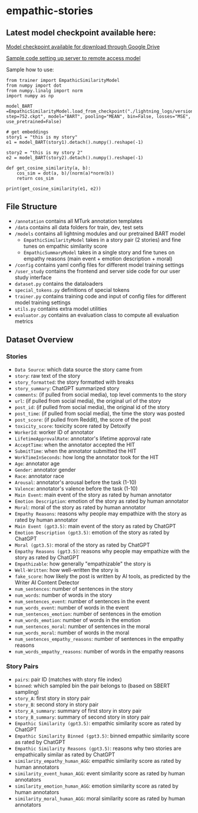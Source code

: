 # empathic-stories

## Latest model checkpoint available here:
[Model checkpoint available for download through Google Drive](https://drive.google.com/file/d/1y6SRfWGFeW9f8AnkIWiKdRYelIRbNW1I/view?usp=drive_link) 

[Sample code setting up server to remote access model](https://drive.google.com/file/d/1ifdX5ds2wblhBZH2IU89F6szrfLvz-WB/view?usp=drive_link) 


Sample how to use:
```
from trainer import EmpathicSimilarityModel
from numpy import dot
from numpy.linalg import norm
import numpy as np

model_BART =EmpathicSimilarityModel.load_from_checkpoint("./lightning_logs/version_164/checkpoints/epoch=15-step=752.ckpt", model="BART", pooling="MEAN", bin=False, losses="MSE", use_pretrained=False)

# get embeddings
story1 = "this is my story"
e1 = model_BART(story1).detach().numpy().reshape(-1)

story2 = "this is my story 2"
e2 = model_BART(story2).detach().numpy().reshape(-1)

def get_cosine_similarity(a, b):
    cos_sim = dot(a, b)/(norm(a)*norm(b))
    return cos_sim

print(get_cosine_similarity(e1, e2))
```
 

## File Structure
* `/annotation` contains all MTurk annotation templates
* `/data` contains all data folders for train, dev, test sets
* `/models` contains all lightning modules and our pretrained BART model
    * `EmpathicSimilarityModel` takes in a story pair (2 stories) and fine tunes on empathic similarity score
    * `EmpathicSummaryModel` takes in a single story and fine tunes on empathy reasons (main event + emotion description + moral)
* `/config` contains yaml config files for different model training settings
* `/user_study` contains the frontend and server side code for our user study interface
* `dataset.py` contains the dataloaders
* `special_tokens.py` definitions of special tokens
* `trainer.py` contains training code and input of config files for different model training settings
* `utils.py` contains extra model utilities
* `evaluator.py` contains an evaluation class to compute all evaluation metrics

## Dataset Overview
### Stories
* `Data Source`: which data source the story came from
* `story`: raw text of the story
* `story_formatted`: the story formatted with breaks
* `story_summary`: ChatGPT summarized story
* `comments`: (if pulled from social media), top level comments to the story
* `url`: (if pulled from social media), the original url of the story
* `post_id`: (if pulled from social media), the original id of the story
* `post_time`: (if pulled from social media), the time the story was posted
* `post_score`: (if pulled from Reddit), the score of the post
* `toxicity_score`: toxicity score rated by Detoxify
* `WorkerId`: worker ID of annotator
* `LifetimeApprovalRate`: annotator's lifetime approval rate
* `AcceptTime`: when the annotator accepted the HIT
* `SubmitTime`: when the annotator submitted the HIT
* `WorkTimeInSeconds`: how long the annotator took for the HIT
* `Age`: annotator age
* `Gender`: annotator gender
* `Race`: annotator race
* `Arousal`: annotator's arousal before the task (1-10)
* `Valence`: annotator's valence before the task (1-10)
* `Main Event`: main event of the story as rated by human annotator
* `Emotion Description`: emotion of the story as rated by human annotator
* `Moral`: moral of the story as rated by human annotator
* `Empathy Reasons`: reasons why people may empathize with the story as rated by human annotator
* `Main Event (gpt3.5)`: main event of the story as rated by ChatGPT
* `Emotion Description (gpt3.5)`: emotion of the story as rated by ChatGPT
* `Moral (gpt3.5)`: moral of the story as rated by ChatGPT
* `Empathy Reasons (gpt3.5)`: reasons why people may empathize with the story as rated by ChatGPT
* `Empathizable`: how generally "empathizable" the story is
* `Well-Written`: how well-written the story is
* `fake_score`: how likely the post is written by AI tools, as predicted by the Writer AI Content Detector
* `num_sentences`: number of sentences in the story
* `num_words`: number of words in the story
* `num_sentences_event`: number of sentences in the event
* `num_words_event`: number of words in the event
* `num_sentences_emotion`: number of sentences in the emotion
* `num_words_emotion`: number of words in the emotion
* `num_sentences_moral`: number of sentences in the moral
* `num_words_moral`: number of words in the moral
* `num_sentences_empathy_reasons`: number of sentences in the empathy reasons
* `num_words_empathy_reasons`: number of words in the empathy reasons


### Story Pairs
* `pairs`: pair ID (matches with story file index)
* `binned`: which sampled bin the pair belongs to (based on SBERT sampling)
* `story_A`: first story in story pair
* `story_B`: second story in story pair
* `story_A_summary`: summary of first story in story pair
* `story_B_summary`: summary of second story in story pair
* `Empathic Similarity (gpt3.5)`: empathic similarity score as rated by ChatGPT
* `Empathic Similarity Binned (gpt3.5)`: binned empathic similarity score as rated by ChatGPT
* `Empathic Similarity Reasons (gpt3.5)`: reasons why two stories are empathically similar as rated by ChatGPT
* `similarity_empathy_human_AGG`: empathic similarity score as rated by human annotators
* `similarity_event_human_AGG`: event similarity score as rated by human annotators
* `similarity_emotion_human_AGG`: emotion similarity score as rated by human annotators
* `similarity_moral_human_AGG`: moral similarity score as rated by human annotators
